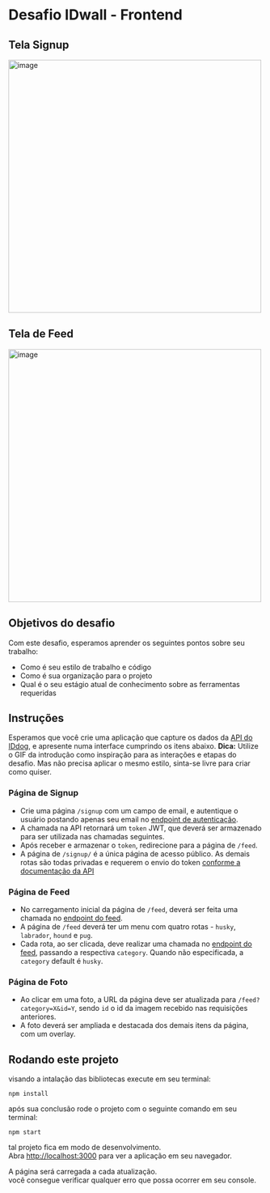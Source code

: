 # Desafio IDwall - Frontend

## Tela Signup

<img width="500" alt="image" src="https://user-images.githubusercontent.com/40737835/63648447-400f8180-c706-11e9-9a22-435bd01ff7bf.png">

## Tela de Feed

<img width="500" alt="image" src="https://user-images.githubusercontent.com/40737835/63648412-ef982400-c705-11e9-9830-c59234811c23.png">


## Objetivos do desafio

Com este desafio, esperamos aprender os seguintes pontos sobre seu trabalho:

* Como é seu estilo de trabalho e código
* Como é sua organização para o projeto
* Qual é o seu estágio atual de conhecimento sobre as ferramentas requeridas

## Instruções

Esperamos que você crie uma aplicação que capture os dados da [API do IDdog](https://api-iddog.idwall.co), e apresente numa interface cumprindo os itens abaixo.
**Dica:** Utilize o GIF da introdução como inspiração para as interações e etapas do desafio. Mas não precisa aplicar o mesmo estilo, sinta-se livre para criar como quiser.

### Página de Signup

* Crie uma página `/signup` com um campo de email, e autentique o usuário postando apenas seu email no [endpoint de autenticação](https://api-iddog.idwall.co/signup).
* A chamada na API retornará um `token` JWT, que deverá ser armazenado para ser utilizada nas chamadas seguintes.
* Após receber e armazenar o `token`, redirecione para a página de `/feed`. 
* A página de `/signup/` é a única página de acesso público. As demais rotas são todas privadas e requerem o envio do token [conforme a documentação da API](https://github.com/idwall/desafios-iddog)

### Página de Feed

* No carregamento inicial da página de `/feed`, deverá ser feita uma chamada no [endpoint do feed](https://api-iddog.idwall.co/feed).
* A página de `/feed` deverá ter um menu com quatro rotas - `husky`, `labrador`, `hound` e `pug`.
* Cada rota, ao ser clicada, deve realizar uma chamada no [endpoint do feed](https://api-iddog.idwall.co/feed), passando a respectiva `category`. Quando não especificada, a `category` default é `husky`.

### Página de Foto

* Ao clicar em uma foto, a URL da página deve ser atualizada para `/feed?category=X&id=Y`, sendo `id` o id da imagem recebido nas requisições anteriores.
* A foto deverá ser ampliada e destacada dos demais itens da página, com um overlay. 


## Rodando este projeto

visando a intalação das bibliotecas execute em seu terminal:

```
npm install
```

após sua conclusão rode o projeto com o seguinte comando em seu terminal:

 ```
 npm start
 
 ```


tal projeto fica em modo de desenvolvimento.<br>
Abra [http://localhost:3000](http://localhost:3000) para ver a aplicação em seu navegador.

A página será carregada a cada atualização.<br>
você consegue verificar qualquer erro que possa ocorrer em seu console.


